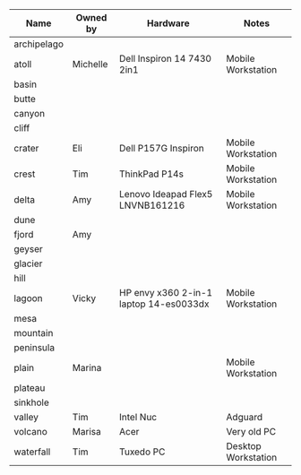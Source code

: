 Name | Owned by | Hardware | Notes
-----|----------|---------|--------
archipelago | | |
atoll  | Michelle | Dell Inspiron 14 7430 2in1  | Mobile Workstation 
basin | | | 
butte | || 
canyon | ||
cliff | ||
crater  | Eli |Dell P157G Inspiron | Mobile Workstation
crest  | Tim  | ThinkPad P14s | Mobile Workstation
delta | Amy | Lenovo Ideapad Flex5 LNVNB161216 | Mobile Workstation
dune | ||
fjord |Amy ||
geyser | ||
glacier | ||
hill | ||
lagoon |Vicky| HP envy x360 2-in-1 laptop 14-es0033dx  | Mobile Workstation
mesa | ||
mountain | ||
peninsula | ||
plain | Marina || Mobile Workstation
plateau | ||
sinkhole | ||
valley | Tim | Intel Nuc | Adguard |
volcano | Marisa | Acer | Very old PC
waterfall | Tim | Tuxedo PC | Desktop Workstation 
